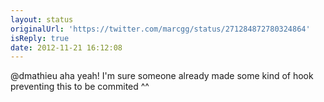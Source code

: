 ```yaml
---
layout: status
originalUrl: 'https://twitter.com/marcgg/status/271284872780324864'
isReply: true
date: 2012-11-21 16:12:08
---
```


@dmathieu aha yeah! I'm sure someone already made some kind of hook preventing this to be commited ^^
